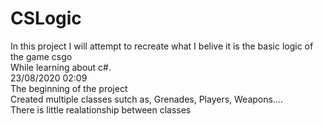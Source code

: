 # CSLogic
In this project I will attempt to recreate what I belive it is the basic logic of the game csgo                         
While learning about c#.                                                                                                                                                                                                                        
23/08/2020 02:09                                                                                                       
The beginning of the project                                                                                            
Created multiple classes sutch as, Grenades, Players, Weapons....                                                       
There is little realationship between classes    
